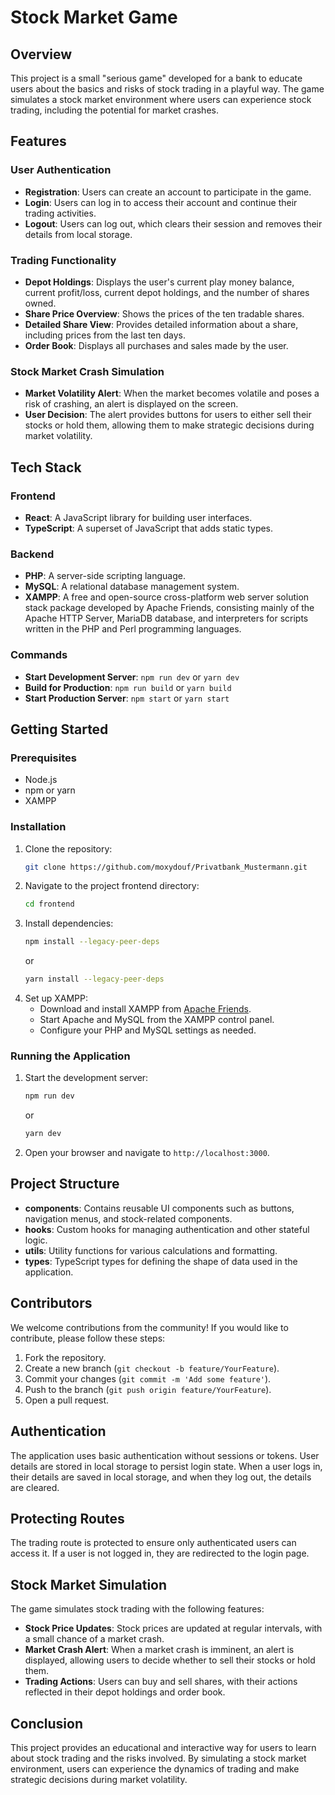 # Stock Market Game

## Overview

This project is a small "serious game" developed for a bank to educate users about the basics and risks of stock trading in a playful way. The game simulates a stock market environment where users can experience stock trading, including the potential for market crashes.

## Features

### User Authentication

- **Registration**: Users can create an account to participate in the game.
- **Login**: Users can log in to access their account and continue their trading activities.
- **Logout**: Users can log out, which clears their session and removes their details from local storage.

### Trading Functionality

- **Depot Holdings**: Displays the user's current play money balance, current profit/loss, current depot holdings, and the number of shares owned.
- **Share Price Overview**: Shows the prices of the ten tradable shares.
- **Detailed Share View**: Provides detailed information about a share, including prices from the last ten days.
- **Order Book**: Displays all purchases and sales made by the user.

### Stock Market Crash Simulation

- **Market Volatility Alert**: When the market becomes volatile and poses a risk of crashing, an alert is displayed on the screen.
- **User Decision**: The alert provides buttons for users to either sell their stocks or hold them, allowing them to make strategic decisions during market volatility.

## Tech Stack

### Frontend

- **React**: A JavaScript library for building user interfaces.
- **TypeScript**: A superset of JavaScript that adds static types.

### Backend

- **PHP**: A server-side scripting language.
- **MySQL**: A relational database management system.
- **XAMPP**: A free and open-source cross-platform web server solution stack package developed by Apache Friends, consisting mainly of the Apache HTTP Server, MariaDB database, and interpreters for scripts written in the PHP and Perl programming languages.

### Commands

- **Start Development Server**: `npm run dev` or `yarn dev`
- **Build for Production**: `npm run build` or `yarn build`
- **Start Production Server**: `npm start` or `yarn start`

## Getting Started

### Prerequisites

- Node.js
- npm or yarn
- XAMPP

### Installation

1. Clone the repository:
   ```sh
   git clone https://github.com/moxydouf/Privatbank_Mustermann.git
   ```
2. Navigate to the project frontend directory:
   ```sh
   cd frontend
   ```
3. Install dependencies:
   ```sh
   npm install --legacy-peer-deps
   ```
   or
   ```sh
   yarn install --legacy-peer-deps
   ```
4. Set up XAMPP:
   - Download and install XAMPP from [Apache Friends](https://www.apachefriends.org/index.html).
   - Start Apache and MySQL from the XAMPP control panel.
   - Configure your PHP and MySQL settings as needed.

### Running the Application

1. Start the development server:
   ```sh
   npm run dev
   ```
   or
   ```sh
   yarn dev
   ```
2. Open your browser and navigate to `http://localhost:3000`.

## Project Structure

- **components**: Contains reusable UI components such as buttons, navigation menus, and stock-related components.
- **hooks**: Custom hooks for managing authentication and other stateful logic.
- **utils**: Utility functions for various calculations and formatting.
- **types**: TypeScript types for defining the shape of data used in the application.

## Contributors

We welcome contributions from the community! If you would like to contribute, please follow these steps:

1. Fork the repository.
2. Create a new branch (`git checkout -b feature/YourFeature`).
3. Commit your changes (`git commit -m 'Add some feature'`).
4. Push to the branch (`git push origin feature/YourFeature`).
5. Open a pull request.

## Authentication

The application uses basic authentication without sessions or tokens. User details are stored in local storage to persist login state. When a user logs in, their details are saved in local storage, and when they log out, the details are cleared.

## Protecting Routes

The trading route is protected to ensure only authenticated users can access it. If a user is not logged in, they are redirected to the login page.

## Stock Market Simulation

The game simulates stock trading with the following features:

- **Stock Price Updates**: Stock prices are updated at regular intervals, with a small chance of a market crash.
- **Market Crash Alert**: When a market crash is imminent, an alert is displayed, allowing users to decide whether to sell their stocks or hold them.
- **Trading Actions**: Users can buy and sell shares, with their actions reflected in their depot holdings and order book.

## Conclusion

This project provides an educational and interactive way for users to learn about stock trading and the risks involved. By simulating a stock market environment, users can experience the dynamics of trading and make strategic decisions during market volatility.
